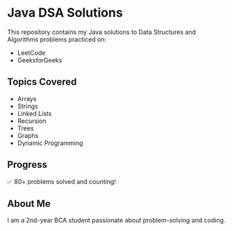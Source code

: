 # Java DSA Solutions

This repository contains my Java solutions to Data Structures and Algorithms problems practiced on:

- LeetCode  
- GeeksforGeeks  

## Topics Covered
- Arrays  
- Strings  
- Linked Lists  
- Recursion  
- Trees  
- Graphs  
- Dynamic Programming  

## Progress
✅ 80+ problems solved and counting!

## About Me
I am a 2nd-year BCA student passionate about problem-solving and coding.
